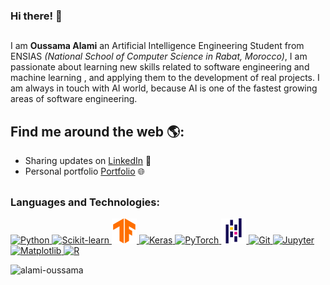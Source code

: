### Hi there! 👋

##
I am **Oussama Alami** an Artificial Intelligence Engineering Student from ENSIAS <i>(National School of Computer Science in Rabat, Morocco)</i>, I am passionate about learning new skills related to software engineering and machine learning , and applying them to the development of real projects. I am always in touch with AI world, because AI is one of the fastest growing areas of software engineering.
##

##
## Find me around the web 🌎:
- Sharing updates on <a href="https://www.linkedin.com/in/oussama2ia/">LinkedIn</a> 💼
- Personal portfolio <a href="alamioussama.tech/">Portfolio</a> 🌐
##

### **Languages and Technologies:**
<p float="left">
 <a href="https://www.python.org/">
<img alt="Python" src="https://cdn.jsdelivr.net/gh/devicons/devicon/icons/python/python-original.svg" width="40">
  </a>
 <a href="https://scikit-learn.org/">
<img alt="Scikit-learn" src="https://upload.wikimedia.org/wikipedia/commons/0/05/Scikit_learn_logo_small.svg" width="40">
  </a>
 <a href="https://www.tensorflow.org/">
<img alt="Tensoflow" src="https://raw.githubusercontent.com/devicons/devicon/master/icons/tensorflow/tensorflow-original.svg" width="40">
  </a>
 <a href="https://keras.io/">
<img alt="Keras" src="https://raw.githubusercontent.com/valohai/ml-logos/master/keras.svg" width="40">
  </a>
 <a href="https://pytorch.org/">
<img alt="PyTorch" src="https://upload.wikimedia.org/wikipedia/commons/1/10/PyTorch_logo_icon.svg" width="40">
  </a>
 <a href="https://pandas.pydata.org/">
<img alt="Pandas" src="https://raw.githubusercontent.com/devicons/devicon/master/icons/pandas/pandas-original.svg" width="40">
  </a>
 <a href="https://git-scm.com/">
<img alt="Git" src="https://upload.wikimedia.org/wikipedia/commons/3/3f/Git_icon.svg" width="40">
  </a>
 <a href="https://jupyter.org/">
<img alt="Jupyter" src="https://upload.wikimedia.org/wikipedia/commons/3/38/Jupyter_logo.svg" width="40">
 </a>
 <a href="https://matplotlib.org/">
<img alt="Matplotlib" src="https://upload.wikimedia.org/wikipedia/commons/8/84/Matplotlib_icon.svg" width="40">
 </a>
 <a href="https://www.r-project.org/">
<img alt="R" src="https://www.vectorlogo.zone/logos/r-project/r-project-official.svg" width="40">
 </a>
</p>

<p><img align="left" src="https://github-readme-stats.vercel.app/api/top-langs?username=alami-oussama&show_icons=true&locale=en&layout=compact" alt="alami-oussama" /></p>
